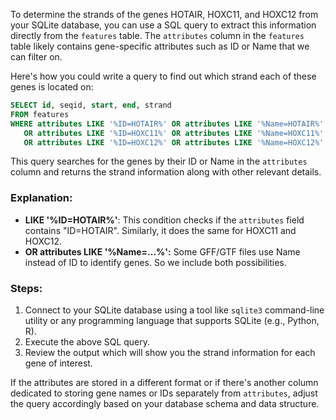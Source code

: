 To determine the strands of the genes HOTAIR, HOXC11, and HOXC12 from your SQLite database, you can use a SQL query to extract this information directly from the `features` table. The `attributes` column in the `features` table likely contains gene-specific attributes such as ID or Name that we can filter on.

Here's how you could write a query to find out which strand each of these genes is located on:

```sql
SELECT id, seqid, start, end, strand 
FROM features 
WHERE attributes LIKE '%ID=HOTAIR%' OR attributes LIKE '%Name=HOTAIR%'
   OR attributes LIKE '%ID=HOXC11%' OR attributes LIKE '%Name=HOXC11%'
   OR attributes LIKE '%ID=HOXC12%' OR attributes LIKE '%Name=HOXC12%';
```

This query searches for the genes by their ID or Name in the `attributes` column and returns the strand information along with other relevant details.

### Explanation:
- **LIKE '%ID=HOTAIR%'**: This condition checks if the `attributes` field contains "ID=HOTAIR". Similarly, it does the same for HOXC11 and HOXC12.
- **OR attributes LIKE '%Name=...%':** Some GFF/GTF files use Name instead of ID to identify genes. So we include both possibilities.

### Steps:
1. Connect to your SQLite database using a tool like `sqlite3` command-line utility or any programming language that supports SQLite (e.g., Python, R).
2. Execute the above SQL query.
3. Review the output which will show you the strand information for each gene of interest.

If the attributes are stored in a different format or if there's another column dedicated to storing gene names or IDs separately from `attributes`, adjust the query accordingly based on your database schema and data structure.